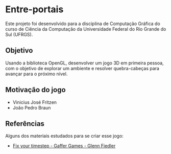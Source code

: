 # Entre-portais

Este projeto foi desenvolvido para a disciplina de Computação Gráfica do curso de Ciência da Computação da Universidade
Federal do Rio Grande do Sul (UFRGS).

## Objetivo

Usando a biblioteca OpenGL, desenvolver um jogo 3D em primeira pessoa, com o objetivo de explorar um ambiente e resolver
quebra-cabeças para avançar para o próximo nível.

## Motivação do jogo

- Vinicius José Fritzen
- João Pedro Braun

## Referências

Alguns dos materiais estudados para se criar esse jogo:

- [Fix your timestep - Gaffer Games - Glenn Fiedler](https://gafferongames.com/post/fix_your_timestep/)
